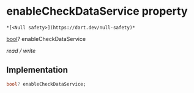 


# enableCheckDataService property




    *[<Null safety>](https://dart.dev/null-safety)*


[bool](https://api.flutter.dev/flutter/dart-core/bool-class.html)? enableCheckDataService
  
_read / write_






## Implementation

```dart
bool? enableCheckDataService;


```







